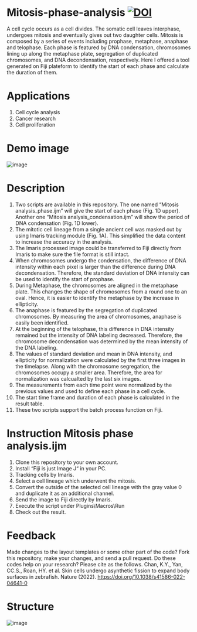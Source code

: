 # Mitosis-phase-analysis [![DOI](https://zenodo.org/badge/388534324.svg)](https://zenodo.org/badge/latestdoi/388534324)
A cell cycle occurs as a cell divides. The somatic cell leaves interphase, undergoes mitosis and eventually gives out two daughter cells. Mitosis is composed by a series of events including prophase, metaphase, anaphase and telophase. Each phase is featured by DNA condensation, chromosomes lining up along the metaphase plate, segregation of duplicated chromosomes, and DNA decondensation, respectively. Here I offered a tool generated on Fiji plateform to identify the start of each phase and calculate the duration of them.

# Applications
1.	Cell cycle analysis
2.	Cancer research
3.	Cell proliferation

# Demo image  
![image](https://user-images.githubusercontent.com/67047201/127088763-cf784b17-3675-4486-a5fc-8746714689f1.png)

# Description
1.	Two scripts are available in this repository. The one named “Mitosis analysis_phase.ijm” will give the start of each phase (Fig. 1D upper). Another one “Mitosis analysis_condensation.ijm” will show the period of DNA condensation (Fig. 1D lower).
2.	The mitotic cell lineage from a single ancient cell was masked out by using Imaris tracking module (Fig. 1A). This simplified the data content to increase the accuracy in the analysis.
3.	The Imaris processed image could be transferred to Fiji directly from Imaris to make sure the file format is still intact.
4.	When chromosomes undergo the condensation, the difference of DNA intensity within each pixel is larger than the difference during DNA decondensation. Therefore, the standard deviation of DNA intensity can be used to identify the start of prophase.
5.	During Metaphase, the chromosomes are aligned in the metaphase plate. This changes the shape of chromosomes from a round one to an oval. Hence, it is easier to identify the metaphase by the increase in ellipticity.
6.	The anaphase is featured by the segregation of duplicated chromosomes. By measuring the area of chromosomes, anaphase is easily been identified.
7.	At the beginning of the telophase, this difference in DNA intensity remained but the intensity of DNA labeling decreased. Therefore, the chromosome decondensation was determined by the mean intensity of the DNA labeling.
8.	The values of standard deviation and mean in DNA intensity, and ellipticity for normalization were calculated by the first three images in the timelapse. Along with the chromosome segregation, the chromosomes occupy a smaller area. Therefore, the area for normalization was calcualted by the last six images.
9.	The measurements from each time point were normalized by the previous values and used to define each phase in a cell cycle.
10.	The start time frame and duration of each phase is calculated in the result table.
11.	These two scripts support the batch process function on Fiji.

# Instruction Mitosis phase analysis.ijm
1.	Clone this repository to your own account.
2.	Install “Fiji is just Image J“ in your PC.
3.	Tracking cells by Imaris.
4.	Select a cell lineage which underwent the mitosis.
5.	Convert the outside of the selected cell lineage with the gray value 0 and duplicate it as an additional channel.
6.	Send the image to Fiji directly by Imaris.
7.	Execute the script under Plugins\Macros\Run
8.	Check out the result.

# Feedback
Made changes to the layout templates or some other part of the code? Fork this repository, make your changes, and send a pull request.
Do these codes help on your research? Please cite as the follows. Chan, K.Y., Yan, CC.S., Roan, HY. et al. Skin cells undergo asynthetic fission to expand body surfaces in zebrafish. Nature (2022). https://doi.org/10.1038/s41586-022-04641-0

# Structure
![image](https://user-images.githubusercontent.com/67047201/126728236-45dd8b37-e047-4b65-af1f-6efabfbf79dd.png)

